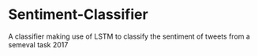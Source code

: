 # Sentiment-Classifier
A classifier making use of LSTM to classify the sentiment of tweets from a semeval task 2017
